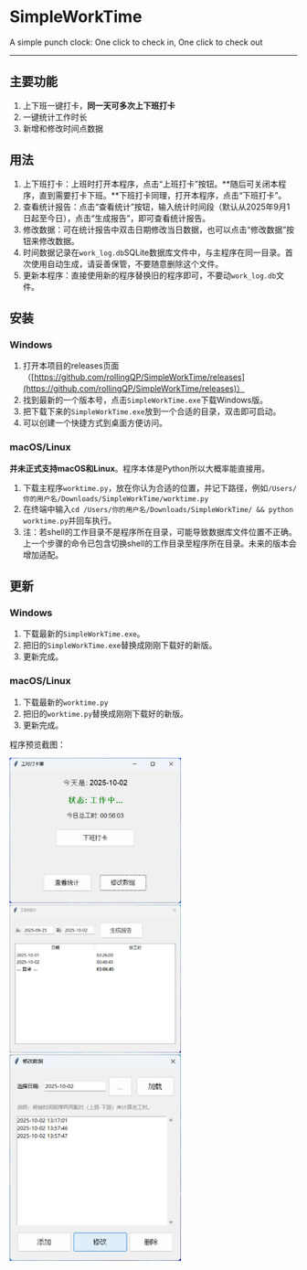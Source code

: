 # SimpleWorkTime
A simple punch clock: One click to check in, One click to check out

------
## 主要功能
1. 上下班一键打卡，**同一天可多次上下班打卡**
2. 一键统计工作时长
3. 新增和修改时间点数据

## 用法
1. 上下班打卡：上班时打开本程序，点击“上班打卡”按钮。**随后可关闭本程序，直到需要打卡下班。**下班打卡同理，打开本程序，点击“下班打卡”。
2. 查看统计报告：点击“查看统计”按钮，输入统计时间段（默认从2025年9月1日起至今日），点击“生成报告”，即可查看统计报告。
3. 修改数据：可在统计报告中双击日期修改当日数据，也可以点击“修改数据”按钮来修改数据。
4. 时间数据记录在```work_log.db```SQLite数据库文件中，与主程序在同一目录。首次使用自动生成，请妥善保管，不要随意删除这个文件。
5. 更新本程序：直接使用新的程序替换旧的程序即可，不要动```work_log.db```文件。

## 安装
### Windows
1. 打开本项目的releases页面（[https://github.com/rollingQP/SimpleWorkTime/releases](https://github.com/rollingQP/SimpleWorkTime/releases)）
2. 找到最新的一个版本号，点击```SimpleWorkTime.exe```下载Windows版。
3. 把下载下来的```SimpleWorkTime.exe```放到一个合适的目录，双击即可启动。
4. 可以创建一个快捷方式到桌面方便访问。

### macOS/Linux
**并未正式支持macOS和Linux**。程序本体是Python所以大概率能直接用。
1. 下载主程序```worktime.py```，放在你认为合适的位置，并记下路径，例如```/Users/你的用户名/Downloads/SimpleWorkTime/worktime.py```
2. 在终端中输入```cd /Users/你的用户名/Downloads/SimpleWorkTime/ && python worktime.py```并回车执行。
3. 注：若shell的工作目录不是程序所在目录，可能导致数据库文件位置不正确。上一个步骤的命令已包含切换shell的工作目录至程序所在目录。未来的版本会增加适配。

## 更新
### Windows
1. 下载最新的```SimpleWorkTime.exe```。
2. 把旧的```SimpleWorkTime.exe```替换成刚刚下载好的新版。
3. 更新完成。

### macOS/Linux
1. 下载最新的```worktime.py```
2. 把旧的```worktime.py```替换成刚刚下载好的新版。
3. 更新完成。


程序预览截图：

<img src="img/main_window.png" width="300">
<img src="img/statistics_window.png" width="300">
<img src="img/alt_window.png" width="300">